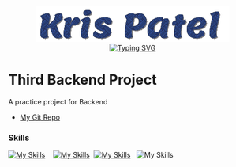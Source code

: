 <div align="center">
  <img src="https://github.com/Kris0011/Kris0011/blob/main/krispatel2.gif" alt="Animation">
</div>

<div align="center">
  <a href="https://git.io/typing-svg"><img src="https://readme-typing-svg.demolab.com?font=Fira+Code&duration=2000&pause=1000&color=F74687&width=500&lines=Coding+away%2C+one+keystroke+at+a+time...;Crafting+websites+with+passion+and+pixels.;Let's+connect+and+code+together!" alt="Typing SVG" /></a>
</div>

# Third Backend Project
A practice project for Backend

- [My Git Repo](https://github.com/hskhanduja03)

### Skills

[![My Skills](https://skillicons.dev/icons?i=html,css)](https://skillicons.dev) &nbsp;&nbsp; [![My Skills](https://skillicons.dev/icons?i=js)](https://skillicons.dev)&nbsp;&nbsp;[![My Skills](https://skillicons.dev/icons?i=tailwind)](https://skillicons.dev)&nbsp;&nbsp; 
![My Skills](https://skillicons.dev/icons?i=nodejs,mongodb,vercel)
<br/>
